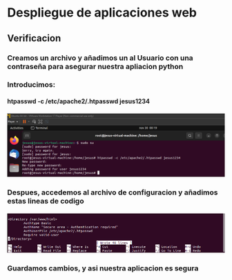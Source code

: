 # Despliegue de aplicaciones web
## Verificacion
### Creamos un archivo y añadimos un al Usuario con una contraseña para asegurar nuestra apliacion python
### Introducimos:
#### htpasswd -c /etc/apache2/.htpasswd jesus1234
#### ![Image](https://github.com/Braeek/ProyectoDespliegue/blob/main/Proyecto/Proyecto/6%20-%20protegerAcceso/Captura%20de%20pantalla%20(111).png)

### Despues, accedemos al archivo de configuracion y añadimos estas lineas de codigo
#### ![Image](https://github.com/Braeek/ProyectoDespliegue/blob/main/Proyecto/Proyecto/6%20-%20protegerAcceso/Captura%20de%20pantalla%20(112).png)
### Guardamos cambios, y asi nuestra aplicacion es segura

